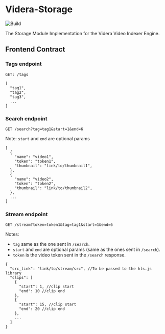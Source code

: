 # Videra-Storage
![Build](https://github.com/SayedAlesawy/Videra-Storage/workflows/Build/badge.svg?branch=master)

The Storage Module Implementation for the Videra Video Indexer Engine.

## Frontend Contract

### Tags endpoint
```
GET: /tags
```
```
[
  "tag1",
  "tag2",
  "tag3",
  ...
]
```

### Search endpoint
```
GET /search?tag=tag1&start=1&end=6
```
Note: `start` and `end` are optional params
```
[
  {
    "name": "video1",
    "token": "token1",
    "thumbnail": "link/to/thumbnail1",
  },
  {
    "name": "video2",
    "token": "token2",
    "thumbnail": "link/to/thumbnail2",
  },
  ...
]
```

### Stream endpoint
```
GET /stream?token=token1&tag=tag1&start=1&end=6
```
Notes:
- `tag` same as the one sent in `/search`.
- `start` and `end` are optional params (same as the ones sent in `/search`).
- `token` is the video token sent in the `/search` response.
```
{
  "src_link": "link/to/stream/src", //To be passed to the hls.js library
  "clips": [
    {
      "start": 1, //clip start
      "end": 10 //clip end
    },
    {
      "start": 15, //clip start
      "end": 20 //clip end
    },
    ...
  ]
}
```